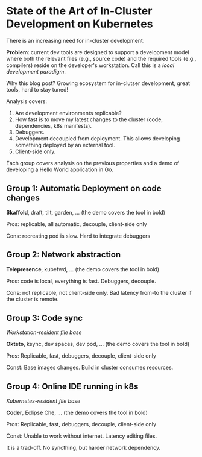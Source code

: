 # State of the Art of In-Cluster Development on Kubernetes

There is an increasing need for in-cluster development.

**Problem**: current dev tools are designed to support a development model where both the relevant files (e.g., source code) and the required tools (e.g., compilers) reside on the developer's workstation. Call this is a *local development paradigm*.

Why this blog post? Growing ecosystem for in-clutser development, great tools, hard to stay tuned!

Analysis covers:
1. Are development environments replicable?
1. How fast is to move my latest changes to the cluster (code, dependencies, k8s manifests).
1. Debuggers.
1. Development decoupled from deployment. This allows developing something deployed by an external tool.
1. Client-side only.

Each group covers analysis on the previous properties and a demo of developing a Hello World application in Go.

## Group 1: Automatic Deployment on code changes

**Skaffold**, draft, tilt, garden, ...
(the demo covers the tool in bold)

Pros: replicable, all automatic, decouple, client-side only

Cons: recreating pod is slow. Hard to integrate debuggers

## Group 2: Network abstraction

**Telepresence**, kubefwd, ...
(the demo covers the tool in bold)

Pros: code is local, everything is fast. Debuggers, decouple.

Cons: not replicable, not client-side only. Bad latency from-to the cluster if the cluster is remote.

## Group 3: Code sync

*Workstation-resident file base*

**Okteto**, ksync, dev spaces, dev pod, ...
(the demo covers the tool in bold)

Pros: Replicable, fast, debuggers, decouple, client-side only

Const: Base images changes. Build in cluster consumes resources.

## Group 4: Online IDE running in k8s

*Kubernetes-resident file base*

**Coder**, Eclipse Che, ...
(the demo covers the tool in bold)

Pros: Replicable, fast, debuggers, decouple, client-side only

Const: Unable to work without internet. Latency editing files.

It is a trad-off. No syncthing, but harder network dependency.